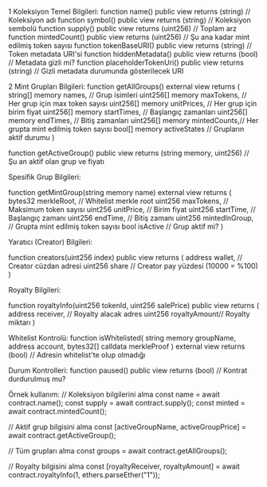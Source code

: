1 Koleksiyon Temel Bilgileri:
function name() public view returns (string) // Koleksiyon adı
function symbol() public view returns (string) // Koleksiyon sembolü
function supply() public view returns (uint256) // Toplam arz
function mintedCount() public view returns (uint256) // Şu ana kadar mint edilmiş token sayısı
function tokenBaseURI() public view returns (string) // Token metadata URI'si
function hiddenMetadata() public view returns (bool) // Metadata gizli mi?
function placeholderTokenUri() public view returns (string) // Gizli metadata durumunda gösterilecek URI

2 Mint Grupları Bilgileri:
function getAllGroups() external view returns (
string[] memory names, // Grup isimleri
uint256[] memory maxTokens, // Her grup için max token sayısı
uint256[] memory unitPrices, // Her grup için birim fiyat
uint256[] memory startTimes, // Başlangıç zamanları
uint256[] memory endTimes, // Bitiş zamanları
uint256[] memory mintedCounts,// Her grupta mint edilmiş token sayısı
bool[] memory activeStates // Grupların aktif durumu
)

function getActiveGroup() public view returns (string memory, uint256) // Şu an aktif olan grup ve fiyatı

Spesifik Grup Bilgileri:

function getMintGroup(string memory name) external view returns (
bytes32 merkleRoot, // Whitelist merkle root
uint256 maxTokens, // Maksimum token sayısı
uint256 unitPrice, // Birim fiyat
uint256 startTime, // Başlangıç zamanı
uint256 endTime, // Bitiş zamanı
uint256 mintedInGroup, // Grupta mint edilmiş token sayısı
bool isActive // Grup aktif mi?
)

Yaratıcı (Creator) Bilgileri:

function creators(uint256 index) public view returns (
address wallet, // Creator cüzdan adresi
uint256 share // Creator pay yüzdesi (10000 = %100)
)

Royalty Bilgileri:

function royaltyInfo(uint256 tokenId, uint256 salePrice) public view returns (
address receiver, // Royalty alacak adres
uint256 royaltyAmount// Royalty miktarı
)

Whitelist Kontrolü:
function isWhitelisted(
string memory groupName,
address account,
bytes32[] calldata merkleProof
) external view returns (bool) // Adresin whitelist'te olup olmadığı

Durum Kontrolleri:
function paused() public view returns (bool) // Kontrat durdurulmuş mu?

Örnek kullanım:
// Koleksiyon bilgilerini alma
const name = await contract.name();
const supply = await contract.supply();
const minted = await contract.mintedCount();

// Aktif grup bilgisini alma
const [activeGroupName, activeGroupPrice] = await contract.getActiveGroup();

// Tüm grupları alma
const groups = await contract.getAllGroups();

// Royalty bilgisini alma
const [royaltyReceiver, royaltyAmount] = await contract.royaltyInfo(1, ethers.parseEther("1"));
